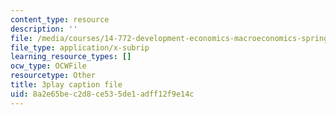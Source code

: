 ```yaml
---
content_type: resource
description: ''
file: /media/courses/14-772-development-economics-macroeconomics-spring-2013/8a2e65bec2d8ce535de1adff12f9e14c_MR_Dwrf9yII.srt
file_type: application/x-subrip
learning_resource_types: []
ocw_type: OCWFile
resourcetype: Other
title: 3play caption file
uid: 8a2e65be-c2d8-ce53-5de1-adff12f9e14c
---
```


